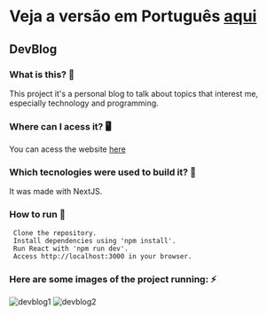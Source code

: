 # Veja a versão em Português <a href="README-ptbr.md">aqui</a>

## DevBlog

### What is this? 🤔 
This project it's a personal blog to talk about topics that interest me, especially technology and programming.

### Where can I acess it? 🖥
You can acess the website <a href = 'https://devblog-ruan.vercel.app/'> here </a>

### Which tecnologies were used to build it? 🚀 
It was made with NextJS.

### How to run 🏃

     Clone the repository.
     Install dependencies using 'npm install'.
     Run React with 'npm run dev'.
     Access http://localhost:3000 in your browser.
    
### Here are some images of the project running: ⚡️

![devblog1](https://github.com/RuanEmanuell/devblog/assets/113607857/76b49642-3153-4f61-bafa-44b38ca4bbdb)
![devblog2](https://github.com/RuanEmanuell/devblog/assets/113607857/838ae3be-c6e5-4fc7-beaa-ec7c67069eaf)


